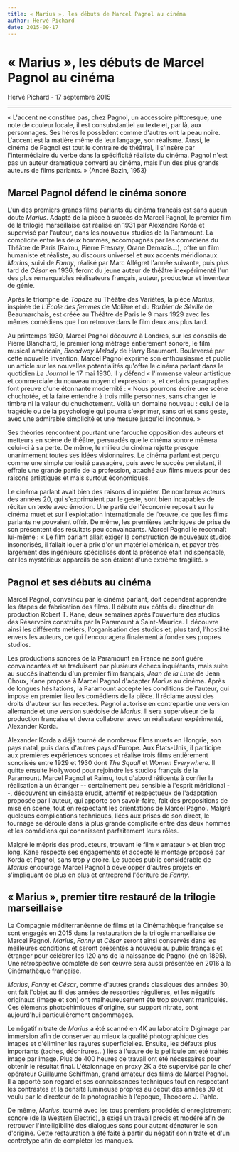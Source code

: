 ```yaml
---
title: « Marius », les débuts de Marcel Pagnol au cinéma
author: Hervé Pichard
date: 2015-09-17
---
```


# « Marius », les débuts de Marcel Pagnol au cinéma

Hervé Pichard - 17 septembre 2015

---

«&nbsp;L'accent ne constitue pas, chez Pagnol, un accessoire pittoresque, une note de couleur locale, il est consubstantiel au texte et, par là, aux personnages. Ses héros le possèdent comme d'autres ont la peau noire. L'accent est la matière même de leur langage, son réalisme. Aussi, le cinéma de Pagnol est tout le contraire de théâtral, il s'insère par l'intermédiaire du verbe dans la spécificité réaliste du cinéma. Pagnol n'est pas un auteur dramatique converti au cinéma, mais l'un des plus grands auteurs de films parlants.&nbsp;» (André Bazin, 1953)

## Marcel Pagnol défend le cinéma sonore

L'un des premiers grands films parlants du cinéma français est sans aucun doute *Marius*. Adapté de la pièce à succès de Marcel Pagnol, le premier film de la trilogie marseillaise est réalisé en 1931 par Alexandre Korda et supervisé par l'auteur, dans les nouveaux studios de la Paramount. La complicité entre les deux hommes, accompagnés par les comédiens du Théâtre de Paris (Raimu, Pierre Fresnay, Orane Demazis...), offre un film humaniste et réaliste, au discours universel et aux accents méridionaux. *Marius*, suivi de *Fanny*, réalisé par Marc Allégret l'année suivante, puis plus tard de *César* en 1936, feront du jeune auteur de théâtre inexpérimenté l'un des plus remarquables réalisateurs français, auteur, producteur et inventeur de génie.

Après le triomphe de *Topaze* au Théâtre des Variétés, la pièce *Marius*, inspirée de *L'École des femmes* de Molière et du *Barbier de Séville* de Beaumarchais, est créée au Théâtre de Paris le 9 mars 1929 avec les mêmes comédiens que l'on retrouve dans le film deux ans plus tard.

Au printemps 1930, Marcel Pagnol découvre à Londres, sur les conseils de Pierre Blanchard, le premier long métrage entièrement sonore, le film musical américain, *Broadway Melody* de Harry Beaumont. Bouleversé par cette nouvelle invention, Marcel Pagnol exprime son enthousiasme et publie un article sur les nouvelles potentialités qu'offre le cinéma parlant dans le quotidien *Le Journal* le 17 mai 1930. Il y défend «&nbsp;l'immense valeur artistique et commerciale du nouveau moyen d'expression&nbsp;», et certains paragraphes font preuve d'une étonnante modernité&nbsp;: «&nbsp;Nous pourrons écrire une scène chuchotée, et la faire entendre à trois mille personnes, sans changer le timbre ni la valeur du chuchotement. Voilà un domaine nouveau&nbsp;: celui de la tragédie ou de la psychologie qui pourra s'exprimer, sans cri et sans geste, avec une admirable simplicité et une mesure jusqu'ici inconnue.&nbsp;»

Ses théories rencontrent pourtant une farouche opposition des auteurs et metteurs en scène de théâtre, persuadés que le cinéma sonore mènera celui-ci à sa perte. De même, le milieu du cinéma rejette presque unanimement toutes ses idées visionnaires. Le cinéma parlant est perçu comme une simple curiosité passagère, puis avec le succès persistant, il effraie une grande partie de la profession, attaché aux films muets pour des raisons artistiques et mais surtout économiques.

Le cinéma parlant avait bien des raisons d'inquiéter. De nombreux acteurs des années 20, qui s'exprimaient par le geste, sont bien incapables de réciter un texte avec émotion. Une partie de l'économie reposait sur le cinéma muet et sur l'exploitation internationale de l'œuvre, ce que les films parlants ne pouvaient offrir. De même, les premières techniques de prise de son présentent des résultats peu convaincants. Marcel Pagnol le reconnaît lui-même&nbsp;: «&nbsp;Le film parlant allait exiger la construction de nouveaux studios insonorisés, il fallait louer à prix d'or un matériel américain, et payer très largement des ingénieurs spécialisés dont la présence était indispensable, car les mystérieux appareils de son étaient d'une extrême fragilité.&nbsp;»

## Pagnol et ses débuts au cinéma

Marcel Pagnol, convaincu par le cinéma parlant, doit cependant apprendre les étapes de fabrication des films. Il débute aux côtés du directeur de production Robert T. Kane, deux semaines après l'ouverture des studios des Réservoirs construits par la Paramount à Saint-Maurice. Il découvre ainsi les différents métiers, l'organisation des studios et, plus tard, l'hostilité envers les auteurs, ce qui l'encouragera finalement à fonder ses propres studios.

Les productions sonores de la Paramount en France ne sont guère convaincantes et se traduisent par plusieurs échecs inquiétants, mais suite au succès inattendu d'un premier film français, *Jean de la Lune* de Jean Choux, Kane propose à Marcel Pagnol d'adapter *Marius* au cinéma. Après de longues hésitations, la Paramount accepte les conditions de l'auteur, qui impose en premier lieu les comédiens de la pièce. Il réclame aussi des droits d'auteur sur les recettes. Pagnol autorise en contrepartie une version allemande et une version suédoise de *Marius*. Il sera superviseur de la production française et devra collaborer avec un réalisateur expérimenté, Alexander Korda.

Alexander Korda a déjà tourné de nombreux films muets en Hongrie, son pays natal, puis dans d'autres pays d'Europe. Aux États-Unis, il participe aux premières expériences sonores et réalise trois films entièrement sonorisés entre 1929 et 1930 dont *The Squall* et *Women Everywhere*. Il quitte ensuite Hollywood pour rejoindre les studios français de la Paramount. Marcel Pagnol et Raimu, tout d'abord réticents à confier la réalisation à un étranger --&nbsp;certainement peu sensible à l'esprit méridional&nbsp;--, découvrent un cinéaste érudit, attentif et respectueux de l'adaptation proposée par l'auteur, qui apporte son savoir-faire, fait des propositions de mise en scène, tout en respectant les orientations de Marcel Pagnol. Malgré quelques complications techniques, liées aux prises de son direct, le tournage se déroule dans la plus grande complicité entre des deux hommes et les comédiens qui connaissent parfaitement leurs rôles.

Malgré le mépris des producteurs, trouvant le film «&nbsp;amateur&nbsp;» et bien trop long, Kane respecte ses engagements et accepte le montage proposé par Korda et Pagnol, sans trop y croire. Le succès public considérable de *Marius* encourage Marcel Pagnol à développer d'autres projets en s'impliquant de plus en plus et entreprend l'écriture de *Fanny*.

## «&nbsp;Marius&nbsp;», premier titre restauré de la trilogie marseillaise

La Compagnie méditerranéenne de films et la Cinémathèque française se sont engagés en 2015 dans la restauration de la trilogie marseillaise de Marcel Pagnol. *Marius*, *Fanny* et *César* seront ainsi conservés dans les meilleures conditions et seront présentés à nouveau au public français et étranger pour célébrer les 120 ans de la naissance de Pagnol (né en 1895). Une rétrospective complète de son œuvre sera aussi présentée en 2016 à la Cinémathèque française.

*Marius*, *Fanny* et *César*, comme d'autres grands classiques des années 30, ont fait l'objet au fil des années de ressorties régulières, et les négatifs originaux (image et son) ont malheureusement été trop souvent manipulés. Ces éléments photochimiques d'origine, sur support nitrate, sont aujourd'hui particulièrement endommagés.

Le négatif nitrate de *Marius* a été scanné en 4K au laboratoire Digimage par immersion afin de conserver au mieux la qualité photographique des images et d'éliminer les rayures superficielles. Ensuite, les défauts plus importants (taches, déchirures...) liés à l'usure de la pellicule ont été traités image par image. Plus de 400 heures de travail ont été nécessaires pour obtenir le résultat final. L'étalonnage en proxy 2K a été supervisé par le chef opérateur Guillaume Schiffman, grand amateur des films de Marcel Pagnol. Il a apporté son regard et ses connaissances techniques tout en respectant les contrastes et la densité lumineuse propres au début des années 30 et voulu par le directeur de la photographie à l'époque, Theodore J. Pahle.

De même, *Marius*, tourné avec les tous premiers procédés d'enregistrement sonore (de la Western Electric), a exigé un travail précis et modéré afin de retrouver l'intelligibilité des dialogues sans pour autant dénaturer le son d'origine. Cette restauration a été faite à partir du négatif son nitrate et d'un contretype afin de compléter les manques.